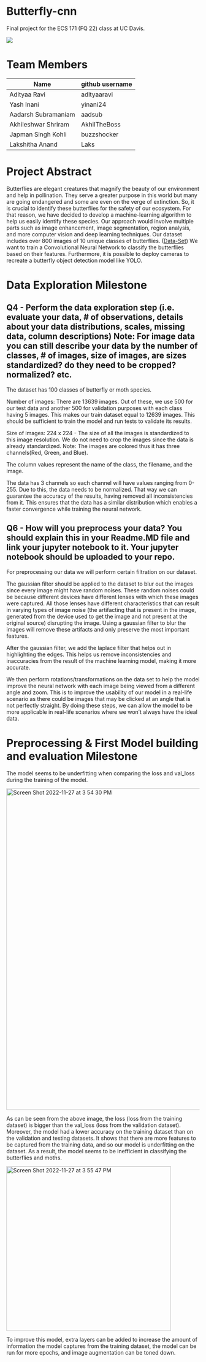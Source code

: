 # Butterfly-cnn
Final project for the ECS 171 (FQ 22) class at UC Davis.

[![](https://colab.research.google.com/assets/colab-badge.svg)](https://colab.research.google.com/github/AdityaaRavi/Butterfly-cnn/blob/main/Butteryfly_cnn_main.ipynb)
        

# Team Members
| Name                | github username
| ----                | ---
| Adityaa Ravi        | adityaaravi
| Yash Inani          | yinani24
| Aadarsh Subramaniam | aadsub
| Akhileshwar Shriram | AkhilTheBoss 
| Japman Singh Kohli  | buzzshocker
| Lakshitha Anand     | Laks

# Project Abstract
Butterflies are elegant creatures that magnify the beauty of our environment and help in pollination. They serve a greater purpose in this world but many are going endangered and some are even on the verge of extinction. So, it is crucial to identify these butterflies for the safety of our ecosystem. For that reason, we have decided to develop a machine-learning algorithm to help us easily identify these species. Our approach would involve multiple parts such as image enhancement, image segmentation, region analysis, and more computer vision and deep learning techniques. Our dataset includes over 800 images of 10 unique classes of butterflies. ([Data-Set](https://www.kaggle.com/datasets/gpiosenka/butterfly-images40-species)) We want to train a Convolutional Neural Network to classify the butterflies based on their features. Furthermore, it is possible to deploy cameras to recreate a butterfly object detection model like YOLO.

# Data Exploration Milestone 

## Q4 - Perform the data exploration step (i.e. evaluate your data, # of observations, details about your data distributions, scales, missing data, column descriptions) Note: For image data you can still describe your data by the number of classes, # of images, size of images, are sizes standardized? do they need to be cropped? normalized? etc.

The dataset has 100 classes of butterfly or moth species. 

Number of images: There are 13639 images. Out of these, we use 500 for our test data and another 500 for validation purposes with each class having 5 images. This makes our train dataset equal to 12639 images. This should be sufficient to train the model and run tests to validate its results. 

Size of images: 224 x 224 - The size of all the images is standardized to this image resolution. We do not need to crop the images since the data is already standardized. Note: The images are colored thus it has three channels(Red, Green, and Blue).

The column values represent the name of the class, the filename, and the image.

The data has 3 channels so each channel will have values ranging from 0-255. Due to this, the data needs to be normalized. That way we can guarantee the accuracy of the results, having removed all inconsistencies from it. This ensures that the data has a similar distribution which enables a faster convergence while training the neural network.


## Q6 - How will you preprocess your data? You should explain this in your Readme.MD file and link your jupyter notebook to it. Your jupyter notebook should be uploaded to your repo.

For preprocessing our data we will perform certain filtration on our dataset.

The gaussian filter should be applied to the dataset to blur out the images since every image might have random noises. These random noises could be because different devices have different lenses with which these images were captured. All those lenses have different characteristics that can result in varying types of image noise (the artifacting that is present in the image, generated from the device used to get the image and not present at the original source) disrupting the image. Using a gaussian filter to blur the images will remove these artifacts and only preserve the most important features.
 
After the gaussian filter, we add the laplace filter that helps out in highlighting the edges. This helps us remove inconsistencies and inaccuracies from the result of the machine learning model, making it more accurate. 

We then perform rotations/transformations on the data set to help the model improve the neural network with each image being viewed from a different angle and zoom. This is to improve the usability of our model in a real-life scenario as there could be images that may be clicked at an angle that is not perfectly straight. By doing these steps, we can allow the model to be more applicable in real-life scenarios where we won’t always have the ideal data.


# Preprocessing & First Model building and evaluation Milestone
The model seems to be underfitting when comparing the loss and val_loss during the training of the model.

<img width="838" alt="Screen Shot 2022-11-27 at 3 54 30 PM" src="https://user-images.githubusercontent.com/63729973/204166597-8e74b7a0-7087-4e6c-8ebb-b46baa3fa048.png">

As can be seen from the above image, the loss (loss from the training dataset) is bigger than the val_loss (loss from the validation dataset). Moreover, the model had a lower accuracy on the training dataset than on the validation and testing datasets. It shows that there are more features to be captured from the training data, and so our model is underfitting on the dataset. As a result, the model seems to be inefficient in classifying the butterflies and moths.

<img width="429" alt="Screen Shot 2022-11-27 at 3 55 47 PM" src="https://user-images.githubusercontent.com/63729973/204166646-e2d7b9f2-3913-4024-8861-5246e92ff8f7.png">
 
To improve this model, extra layers can be added to increase the amount of information the model captures from the training dataset, the model can be run for more epochs, and image augmentation can be toned down.



